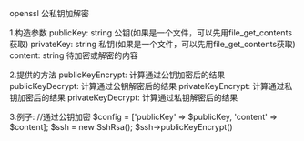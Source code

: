 openssl 公私钥加解密

1.构造参数
    publicKey:      string 公钥(如果是一个文件，可以先用file_get_contents获取)
    privateKey:     string 私钥(如果是一个文件，可以先用file_get_contents获取)
    content:        string 待加密或解密的内容

2.提供的方法
    publicKeyEncrypt:   计算通过公钥加密后的结果
    publicKeyDecrypt:   计算通过公钥解密后的结果
    privateKeyEncrypt:   计算通过私钥加密后的结果
    privateKeyDecrypt:   计算通过私钥解密后的结果

3.例子:
    //通过公钥加密
    $config = ['publicKey' => $publicKey, 'content' => $content];
    $ssh = new SshRsa();
    $ssh->publicKeyEncrypt()
